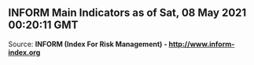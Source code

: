 ## INFORM Main Indicators as of Sat, 08 May 2021 00:20:11 GMT

Source: **INFORM (Index For Risk Management) - http://www.inform-index.org**